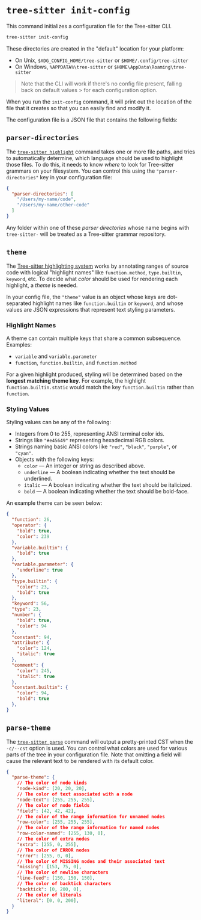 # `tree-sitter init-config`

This command initializes a configuration file for the Tree-sitter CLI.

```bash
tree-sitter init-config
```

These directories are created in the "default" location for your platform:

* On Unix, `$XDG_CONFIG_HOME/tree-sitter` or `$HOME/.config/tree-sitter`
* On Windows, `%APPDATA%\tree-sitter` or `$HOME\AppData\Roaming\tree-sitter`

> Note that the CLI will work if there's no config file present, falling back on default values > for each configuration
> option.

When you run the `init-config` command, it will print out the location of the file that it creates so that you can easily
find and modify it.

The configuration file is a JSON file that contains the following fields:

## `parser-directories`

The [`tree-sitter highlight`](./highlight.md) command takes one or more file paths, and tries to automatically determine,
which language should be used to highlight those files. To do this, it needs to know *where* to look for Tree-sitter grammars
on your filesystem. You can control this using the `"parser-directories"` key in your configuration file:

```json
{
  "parser-directories": [
    "/Users/my-name/code",
    "/Users/my-name/other-code"
  ]
}
```

Any folder within one of these *parser directories* whose name begins with `tree-sitter-` will be treated as a Tree-sitter
grammar repository.

## `theme`

The [Tree-sitter highlighting system](../3-syntax-highlighting.md) works by annotating ranges of source code with logical
"highlight names" like `function.method`, `type.builtin`, `keyword`, etc. To decide what *color* should be used for rendering
each highlight, a *theme* is needed.

In your config file, the `"theme"` value is an object whose keys are dot-separated highlight names like
`function.builtin` or `keyword`, and whose values are JSON expressions that represent text styling parameters.

### Highlight Names

A theme can contain multiple keys that share a common subsequence. Examples:

* `variable` and `variable.parameter`
* `function`, `function.builtin`, and `function.method`

For a given highlight produced, styling will be determined based on the **longest matching theme key**. For example, the
highlight `function.builtin.static` would match the key `function.builtin` rather than `function`.

### Styling Values

Styling values can be any of the following:

* Integers from 0 to 255, representing ANSI terminal color ids.
* Strings like `"#e45649"` representing hexadecimal RGB colors.
* Strings naming basic ANSI colors like `"red"`, `"black"`, `"purple"`, or `"cyan"`.
* Objects with the following keys:
  * `color` — An integer or string as described above.
  * `underline` — A boolean indicating whether the text should be underlined.
  * `italic` — A boolean indicating whether the text should be italicized.
  * `bold` — A boolean indicating whether the text should be bold-face.

An example theme can be seen below:

```json
{
  "function": 26,
  "operator": {
    "bold": true,
    "color": 239
  },
  "variable.builtin": {
    "bold": true
  },
  "variable.parameter": {
    "underline": true
  },
  "type.builtin": {
    "color": 23,
    "bold": true
  },
  "keyword": 56,
  "type": 23,
  "number": {
    "bold": true,
    "color": 94
  },
  "constant": 94,
  "attribute": {
    "color": 124,
    "italic": true
  },
  "comment": {
    "color": 245,
    "italic": true
  },
  "constant.builtin": {
    "color": 94,
    "bold": true
  },
}
```

## `parse-theme`

The [`tree-sitter parse`](./parse.md) command will output a pretty-printed CST when the `-c/--cst` option is used. You can
control what colors are used for various parts of the tree in your configuration file. Note that omitting a field will cause
the relevant text to be rendered with its default color.

```json
{
  "parse-theme": {
    // The color of node kinds
    "node-kind": [20, 20, 20],
    // The color of text associated with a node
    "node-text": [255, 255, 255],
    // The color of node fields
    "field": [42, 42, 42],
    // The color of the range information for unnamed nodes
    "row-color": [255, 255, 255],
    // The color of the range information for named nodes
    "row-color-named": [255, 130, 0],
    // The color of extra nodes
    "extra": [255, 0, 255],
    // The color of ERROR nodes
    "error": [255, 0, 0],
    // The color of MISSING nodes and their associated text
    "missing": [153, 75, 0],
    // The color of newline characters
    "line-feed": [150, 150, 150],
    // The color of backtick characters
    "backtick": [0, 200, 0],
    // The color of literals
    "literal": [0, 0, 200],
  }
}
```
